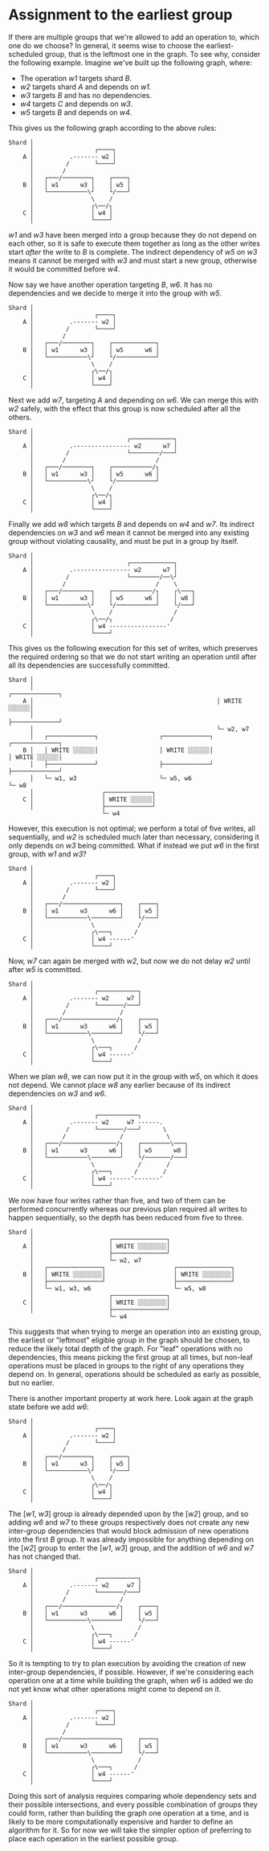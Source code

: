 # Assignment to the earliest group

If there are multiple groups that we're allowed to add an operation to, which
one do we choose? In general, it seems wise to choose the earliest-scheduled
group, that is the leftmost one in the graph. To see why, consider the following
example. Imagine we've built up the following graph, where:

- The operation _w1_ targets shard _B_.
- _w2_ targets shard _A_ and depends on _w1_.
- _w3_ targets _B_ and has no dependencies.
- _w4_ targets _C_ and depends on _w3_.
- _w5_ targets _B_ and depends on _w4_.

This gives us the following graph according to the above rules:

    Shard │
          │                 ┌────┐
        A │          .------- w2 │
          │         /       └────┘
          │        /
          │   ┌───/────────┐    ┌────┐
        B │   │ w1      w3 │    │ w5 │
          │   └───────────\┘    └/───┘
          │                \    /
          │                ┌\──/┐
        C │                │ w4 │
          │                └────┘

_w1_ and _w3_ have been merged into a group because they do not depend on each
other, so it is safe to execute them together as long as the other writes start
_after_ the write to _B_ is complete. The indirect dependency of _w5_ on _w3_
means it cannot be merged with _w3_ and must start a new group, otherwise it
would be committed before _w4_.

Now say we have another operation targeting _B_, _w6_. It has no dependencies
and we decide to merge it into the group with _w5_.

    Shard │
          │                 ┌────┐
        A │          .------- w2 │
          │         /       └────┘
          │        /
          │   ┌───/────────┐    ┌────────────┐
        B │   │ w1      w3 │    │ w5      w6 │
          │   └───────────\┘    └/───────────┘
          │                \    /
          │                ┌\──/┐
        C │                │ w4 │
          │                └────┘

Next we add _w7_, targeting _A_ and depending on _w6_. We can merge this with
_w2_ safely, with the effect that this group is now scheduled after all the
others.

    Shard │
          │                          ┌────────────┐
        A │          .---------------- w2      w7 │
          │         /                └────────/───┘
          │        /                         /
          │   ┌───/────────┐    ┌───────────/┐
        B │   │ w1      w3 │    │ w5      w6 │
          │   └───────────\┘    └/───────────┘
          │                \    /
          │                ┌\──/┐
        C │                │ w4 │
          │                └────┘

Finally we add _w8_ which targets _B_ and depends on _w4_ and _w7_. Its indirect
dependencies on _w3_ and _w6_ mean it cannot be merged into any existing group
without violating causality, and must be put in a group by itself.

    Shard │
          │                          ┌────────────┐
        A │          .---------------- w2      w7 │
          │         /                └────────/──\┘
          │        /                         /    \
          │   ┌───/────────┐    ┌───────────/┐    ┌\───┐
        B │   │ w1      w3 │    │ w5      w6 │    │ w8 │
          │   └───────────\┘    └/───────────┘    └/───┘
          │                \    /                 /
          │                ┌\──/┐                /
        C │                │ w4 ----------------'
          │                └────┘

This gives us the following execution for this set of writes, which preserves
the required ordering so that we do not start writing an operation until after
all its dependencies are successfully committed.

    Shard │
          │                                                   ┌─────────────┐
        A │                                                   │ WRITE ░░░░░░│
          │                                                   ├─────────────┘
          │                                                   └─ w2, w7
          │   ┌─────────────┐                 ┌─────────────┐                 ┌─────────────┐
        B │   │ WRITE ░░░░░░│                 │ WRITE ░░░░░░│                 │ WRITE ░░░░░░│
          │   ├─────────────┘                 ├─────────────┘                 ├─────────────┘
          │   └─ w1, w3                       └─ w5, w6                       └─ w8
          │                   ┌─────────────┐
        C │                   │ WRITE ░░░░░░│
          │                   ├─────────────┘
                              └─ w4

However, this execution is not optimal; we perform a total of five writes, all
sequentially, and _w2_ is scheduled much later than necessary, considering it
only depends on _w3_ being committed. What if instead we put _w6_ in the first
group, with _w1_ and _w3_?

    Shard │
          │                 ┌────┐
        A │          .------- w2 │
          │         /       └────┘
          │        /
          │   ┌───/────────────────┐    ┌────┐
        B │   │ w1      w3      w6 │    │ w5 │
          │   └───────────\────────┘    └/───┘
          │                \            /
          │                ┌\───┐      /
        C │                │ w4 ------'
          │                └────┘

Now, _w7_ can again be merged with _w2_, but now we do not delay _w2_ until
after _w5_ is committed.

    Shard │
          │                 ┌───────────┐
        A │          .------- w2     w7 │
          │         /       └───────/───┘
          │        /               /
          │   ┌───/───────────────/┐    ┌────┐
        B │   │ w1      w3      w6 │    │ w5 │
          │   └───────────\────────┘    └/───┘
          │                \            /
          │                ┌\───┐      /
        C │                │ w4 ------'
          │                └────┘

When we plan _w8_, we can now put it in the group with _w5_, on which it does
not depend. We cannot place _w8_ any earlier because of its indirect
dependencies on _w3_ and _w6_.

    Shard │
          │                 ┌───────────┐
        A │          .------- w2     w7 ------.
          │         /       └───────/───┘      \
          │        /               /            \
          │   ┌───/───────────────/┐    ┌────────\───┐
        B │   │ w1      w3      w6 │    │ w5      w8 │
          │   └───────────\────────┘    └/───────/───┘
          │                \            /       /
          │                ┌\───┐      /       /
        C │                │ w4 ------'-------'
          │                └────┘

We now have four writes rather than five, and two of them can be performed
concurrently whereas our previous plan required all writes to happen
sequentially, so the depth has been reduced from five to three.

    Shard │
          │                     ┌───────────────┐
        A │                     │ WRITE ░░░░░░░░│
          │                     ├───────────────┘
          │                     └─ w2, w7
          │   ┌───────────────┐                   ┌───────────────┐
        B │   │ WRITE ░░░░░░░░│                   │ WRITE ░░░░░░░░│
          │   ├───────────────┘                   ├───────────────┘
          │   └─ w1, w3, w6                       └─ w5, w8
          │                     ┌───────────────┐
        C │                     │ WRITE ░░░░░░░░│
          │                     ├───────────────┘
                                └─ w4

This suggests that when trying to merge an operation into an existing group, the
earliest or "leftmost" eligible group in the graph should be chosen, to reduce
the likely total depth of the graph. For "leaf" operations with no dependencies,
this means picking the first group at all times, but non-leaf operations must be
placed in groups to the right of any operations they depend on. In general,
operations should be scheduled as early as possible, but no earlier.

There is another important property at work here. Look again at the graph state
before we add _w6_:

    Shard │
          │                 ┌────┐
        A │          .------- w2 │
          │         /       └────┘
          │        /
          │   ┌───/────────┐    ┌────┐
        B │   │ w1      w3 │    │ w5 │
          │   └───────────\┘    └/───┘
          │                \    /
          │                ┌\──/┐
        C │                │ w4 │
          │                └────┘

The [_w1_, _w3_] group is already depended upon by the [_w2_] group, and so
adding _w6_ and _w7_ to these groups respectively does not create any new
inter-group dependencies that would block admission of new operations into the
first _B_ group. It was already impossible for anything depending on the [_w2_]
group to enter the [_w1_, _w3_] group, and the addition of _w6_ and _w7_ has not
changed that.

    Shard │
          │                 ┌───────────┐
        A │          .------- w2     w7 │
          │         /       └───────/───┘
          │        /               /
          │   ┌───/───────────────/┐    ┌────┐
        B │   │ w1      w3      w6 │    │ w5 │
          │   └───────────\────────┘    └/───┘
          │                \            /
          │                ┌\───┐      /
        C │                │ w4 ------'
          │                └────┘

So it is tempting to try to plan execution by avoiding the creation of new
inter-group dependencies, if possible. However, if we're considering each
operation one at a time while building the graph, when _w6_ is added we do not
yet know what other operations might come to depend on it.

    Shard │
          │                 ┌────┐
        A │          .------- w2 │
          │         /       └────┘
          │        /
          │   ┌───/────────────────┐    ┌────┐
        B │   │ w1      w3      w6 │    │ w5 │
          │   └───────────\────────┘    └/───┘
          │                \            /
          │                ┌\───┐      /
        C │                │ w4 ------'
          │                └────┘

Doing this sort of analysis requires comparing whole dependency sets and their
possible intersections, and every possible combination of groups they could
form, rather than building the graph one operation at a time, and is likely to
be more computationally expensive and harder to define an algorithm for it. So
for now we will take the simpler option of preferring to place each operation in
the earliest possible group.

